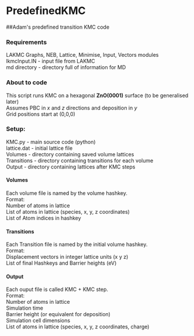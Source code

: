 # PredefinedKMC
##Adam's predefined transition KMC code

### Requirements
LAKMC Graphs, NEB, Lattice, Minimise, Input, Vectors modules <br>
lkmcInput.IN    - input file from LAKMC <br>
md directory    - directory full of information for MD <br>

### About to code
This script runs KMC on a hexagonal <b>ZnO(0001)</b> surface (to be generalised later) <br>
Assumes PBC in <i>x</i> and <i>z</i> directions and deposition in <i>y</i> <br>
Grid positions start at (0,0,0) <br> 


### Setup:
KMC.py            - main source code (python)<br>
lattice.dat      - initial lattice file<br>
Volumes           - directory containing saved volume lattices<br>
Transitions       - directory containing transitions for each volume<br>
Output            - directory containing lattices after KMC steps<br>

#### Volumes
Each volume file is named by the volume hashkey. <br>
Format:<br>
Number of atoms in lattice<br>
List of atoms in lattice (species, x, y, z coordinates)<br>
List of Atom indices in hashkey<br>

#### Transitions
Each Transition file is named by the initial volume hashkey. <br>
Format:<br>
Displacement vectors in integer lattice units (x y z) <br>
List of final Hashkeys and Barrier heights (eV)

#### Output
Each ouput file is called KMC + KMC step.<br>
Format:<br>
Number of atoms in lattice<br>
Simulation time<br>
Barrier height (or equivalent for deposition)<br>
Simulation cell dimensions<br>
List of atoms in lattice (species, x, y, z coordinates, charge)<br>
